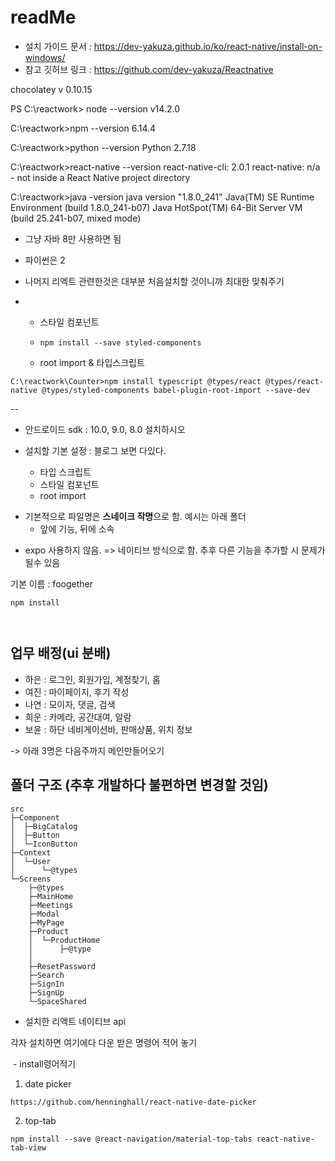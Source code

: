 # readMe

* 설치 가이드 문서 : https://dev-yakuza.github.io/ko/react-native/install-on-windows/
* 참고 깃허브 링크 : https://github.com/dev-yakuza/Reactnative



chocolatey v 0.10.15

PS C:\reactwork> node --version
v14.2.0

C:\reactwork>npm --version
6.14.4

C:\reactwork>python --version
Python 2.7.18

C:\reactwork>react-native --version
react-native-cli: 2.0.1
react-native: n/a - not inside a React Native project directory

C:\reactwork>java -version
java version "1.8.0_241"
Java(TM) SE Runtime Environment (build 1.8.0_241-b07)
Java HotSpot(TM) 64-Bit Server VM (build 25.241-b07, mixed mode)

* 그냥 자바 8만 사용하면 됨

* 파이썬은 2

* 나머지 리엑트 관련한것은 대부분 처음설치할 것이니까 최대한 맞춰주기

  
* * 스타일 컴포넌트

  * ```
    npm install --save styled-components
    ```

  * root import & 타입스크립트

```
C:\reactwork\Counter>npm install typescript @types/react @types/react-native @types/styled-components babel-plugin-root-import --save-dev

```



-- 


* 안드로이드 sdk : 10.0, 9.0, 8.0 설치하시오

  

* 설치할 기본 설정 : 블로그 보면 다있다. 
  * 타입 스크립트
  * 스타일 컴포넌트
  * root import

- 기본적으로 파일명은 **스네이크 작명**으로 함.  예시는 아래 폴더
  - 앞에 기능, 뒤에 소속

* expo 사용하지 않음. => 네이티브 방식으로 함. 추후 다른 기능을 추가할 시 문제가 될수 있음



기본 이름 : foogether
```
npm install 



```

## 업무 배정(ui 분배)

* 하은 : 로그인, 회원가입, 계정찾기, 홈
* 여진 : 마이페이지, 후기 작성
* 나연 : 모이자, 댓글, 검색
* 희운 : 카메라, 공간대여, 알람
* 보윤 : 하단 네비게이션바, 판매상품, 위치 정보

-> 아래 3명은 다음주까지 메인만들어오기

## 폴더 구조 (추후 개발하다 불편하면 변경할 것임)



```
src
├─Component
│  ├─BigCatalog
│  ├─Button
│  └─IconButton
├─Context
│  └─User
│      └─@types
└─Screens
    ├─@types
    ├─MainHome
    ├─Meetings
    ├─Modal
    ├─MyPage
    ├─Product
    │  └─ProductHome
    │      ├─@type    
    │      
    ├─ResetPassword
    ├─Search
    ├─SignIn
    ├─SignUp
    └─SpaceShared

```



* 설치한 리액트 네이티브 api

각자 설치하면 여기에다 다운 받은 명령어 적어 놓기

​		- install령어적기

1) date picker
```
https://github.com/henninghall/react-native-date-picker
```

2) top-tab
```
npm install --save @react-navigation/material-top-tabs react-native-tab-view
```

